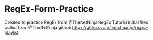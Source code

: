 # RegEx-Form-Practice
Created to practice RegEx from @TheNetNinja RegEx Tutorial
initial files pulled from @TheNetNinja github https://github.com/iamshaunjp/regex-playlist
